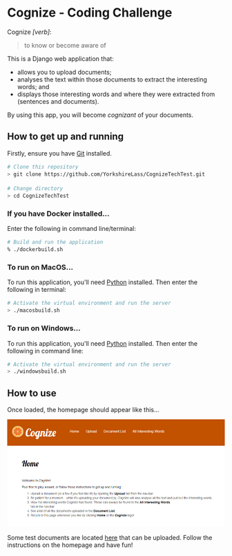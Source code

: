 
# Cognize - Coding Challenge

Cognize *[verb]*:
> to know or become aware of

This is a Django web application that:
* allows you to upload documents;
* analyses the text within those documents to extract the interesting words; and 
* displays those interesting words and where they were extracted from (sentences and documents). 

By using this app, you will become *cognizant* of your documents.


## How to get up and running

Firstly, ensure you have [Git](https://git-scm.com/downloads) installed.

```bash
# Clone this repository
> git clone https://github.com/YorkshireLass/CognizeTechTest.git

# Change directory
> cd CognizeTechTest
```

### If you have Docker installed...

Enter the following in command line/terminal:

```bash
# Build and run the application
% ./dockerbuild.sh
```

### To run on MacOS...

To run this application, you'll need [Python](https://www.python.org/downloads/) installed. Then enter the following in terminal:

```bash
# Activate the virtual environment and run the server
> ./macosbuild.sh
```

### To run on Windows...

To run this application, you'll need [Python](https://www.python.org/downloads/) installed. Then enter the following in command line:

```bash
# Activate the virtual environment and run the server
> ./windowsbuild.sh
```

## How to use

Once loaded, the homepage should appear like this...

![Cognize-Home](https://github.com/YorkshireLass/CognizeTechTest/blob/master/media/images/CognizeHome.PNG)

Some test documents are located [here](https://github.com/YorkshireLass/CognizeTechTest/blob/master/TestDocs) that can be uploaded. Follow the instructions on the homepage and have fun!



